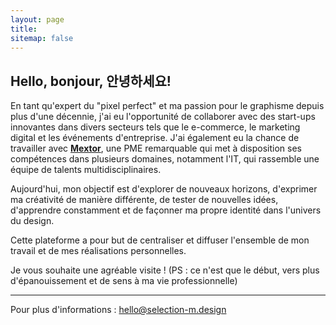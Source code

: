 ```yaml
---
layout: page
title:
sitemap: false
---
```


## Hello, bonjour, 안녕하세요!

En tant qu'expert du "pixel perfect" et ma passion pour le graphisme depuis plus d'une décennie, j'ai eu l'opportunité de collaborer avec des start-ups innovantes dans divers secteurs tels que le e-commerce, le marketing digital et les événements d'entreprise. J'ai également eu la chance de travailler avec **[Mextor](https://mextor.com)**, une PME remarquable qui met à disposition ses compétences dans plusieurs domaines, notamment l'IT, qui rassemble une équipe de talents multidisciplinaires.

Aujourd'hui, mon objectif est d'explorer de nouveaux horizons, d'exprimer ma créativité de manière différente, de tester de nouvelles idées, d'apprendre constamment et de façonner ma propre identité dans l'univers du design.

Cette plateforme a pour but de centraliser et diffuser l'ensemble de mon travail et de mes réalisations personnelles.

Je vous souhaite une agréable visite !
(PS : ce n'est que le début, vers plus d'épanouissement et de sens à ma vie professionnelle)


---


Pour plus d'informations : [hello@selection-m.design](mailto:hello@selection-m.design)